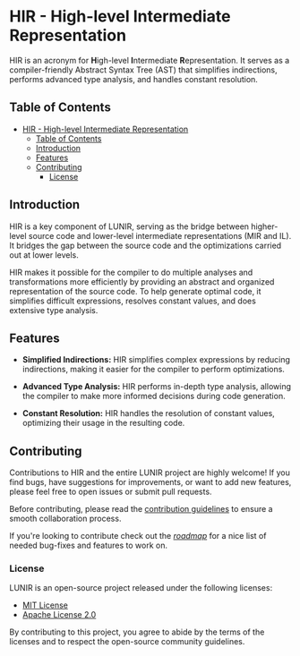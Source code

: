 # HIR - High-level Intermediate Representation

HIR is an acronym for **H**igh-level **I**ntermediate **R**epresentation. It serves as a compiler-friendly Abstract Syntax Tree (AST) that simplifies indirections, performs advanced type analysis, and handles constant resolution.

## Table of Contents

- [HIR - High-level Intermediate Representation](#hir---high-level-intermediate-representation)
  - [Table of Contents](#table-of-contents)
  - [Introduction](#introduction)
  - [Features](#features)
  - [Contributing](#contributing)
    - [License](#license)

## Introduction

HIR is a key component of LUNIR, serving as the bridge between higher-level source code and lower-level intermediate representations (MIR and IL). It bridges the gap between the source code and the optimizations carried out at lower levels.

HIR makes it possible for the compiler to do multiple analyses and transformations more efficiently by providing an abstract and organized representation of the source code. To help generate optimal code, it simplifies difficult expressions, resolves constant values, and does extensive type analysis.

## Features

- **Simplified Indirections:** HIR simplifies complex expressions by reducing indirections, making it easier for the compiler to perform optimizations.

- **Advanced Type Analysis:** HIR performs in-depth type analysis, allowing the compiler to make more informed decisions during code generation.

- **Constant Resolution:** HIR handles the resolution of constant values, optimizing their usage in the resulting code.

## Contributing

Contributions to HIR and the entire LUNIR project are highly welcome! If you find bugs, have suggestions for improvements, or want to add new features, please feel free to open issues or submit pull requests.

Before contributing, please read the [contribution guidelines](/CONTRIBUTING.md) to ensure a smooth collaboration process.

If you're looking to contribute check out the *[roadmap](./ROADMAP.md)* for a nice list of needed bug-fixes and features to work on.

### License

LUNIR is an open-source project released under the following licenses:

- [MIT License](/LICENSE-MIT)
- [Apache License 2.0](/LICENSE-APACHE)

By contributing to this project, you agree to abide by the terms of the licenses and to respect the open-source community guidelines.
